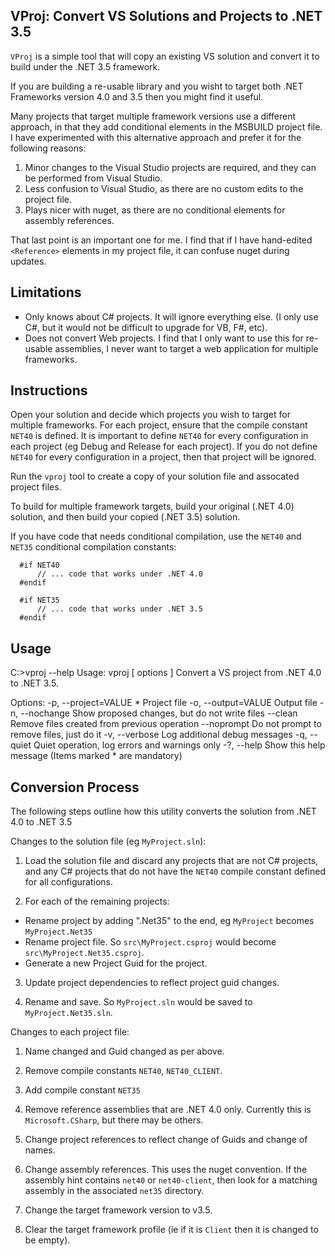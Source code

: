 ## VProj: Convert VS Solutions and Projects to .NET 3.5 ##

`VProj` is a simple tool that will copy an existing VS solution and convert it to build under the .NET 3.5 framework.

If you are building a re-usable library and you wisht to target both .NET Frameworks version 4.0 and 3.5 then you might find it useful.

Many projects that target multiple framework versions use a different approach, in that they add conditional elements in the MSBUILD project file. I have experimented
with this alternative approach and prefer it for the following reasons:

1. Minor changes to the Visual Studio projects are required, and they can be performed from Visual Studio.
2. Less confusion to Visual Studio, as there are no custom edits to the project file.
3. Plays nicer with nuget, as there are no conditional elements for assembly references.

That last point is an important one for me. I find that if I have hand-edited `<Reference>` elements in my project file, it can confuse nuget during updates.

## Limitations ##

* Only knows about C# projects. It will ignore everything else. (I only use C#, but it would not be difficult to upgrade for VB, F#, etc).
* Does not convert Web projects. I find that I only want to use this for re-usable assemblies, I never want to target a web application for multiple frameworks.

## Instructions ##

Open your solution and decide which projects you wish to target for multiple frameworks. For each project, ensure that the compile constant `NET40`
is defined. It is important to define `NET40` for every configuration in each project (eg Debug and Release for each project). If you do not define
`NET40` for every configuration in a project, then that project will be ignored.

Run the `vproj` tool to create a copy of your solution file and assocated project files.

To build for multiple framework targets, build your original (.NET 4.0) solution, and then build your copied (.NET 3.5) solution.

If you have code that needs conditional compilation, use the `NET40` and `NET35` conditional compilation constants:

```
  #if NET40
      // ... code that works under .NET 4.0
  #endif
  
  #if NET35
      // ... code that works under .NET 3.5
  #endif
```

## Usage ##

  C:\>vproj --help
  Usage: vproj [ options ]
  Convert a VS project from .NET 4.0 to .NET 3.5.
  
  Options:
    -p, --project=VALUE        * Project file
    -o, --output=VALUE           Output file
    -n, --nochange               Show proposed changes, but do not write files
        --clean                  Remove files created from previous operation
        --noprompt               Do not prompt to remove files, just do it
    -v, --verbose                Log additional debug messages
    -q, --quiet                  Quiet operation, log errors and warnings only
    -?, --help                   Show this help message
  (Items marked * are mandatory)

## Conversion Process ##

The following steps outline how this utility converts the solution from .NET 4.0 to .NET 3.5

Changes to the solution file (eg `MyProject.sln`):

1. Load the solution file and discard any projects that are not C# projects, and any C# projects that do not have the `NET40` compile constant defined for all configurations.

2. For each of the remaining projects:

* Rename project by adding ".Net35" to the end, eg `MyProject` becomes `MyProject.Net35`
* Rename project file. So `src\MyProject.csproj` would become `src\MyProject.Net35.csproj`.
* Generate a new Project Guid for the project.

3. Update project dependencies to reflect project guid changes.

4. Rename and save. So `MyProject.sln` would be saved to `MyProject.Net35.sln`.

Changes to each project file:

1. Name changed and Guid changed as per above.

2. Remove compile constants `NET40`, `NET40_CLIENT`.

3. Add compile constant `NET35`

4. Remove reference assemblies that are .NET 4.0 only. Currently this is `Microsoft.CSharp`, but there may be others.

5. Change project references to reflect change of Guids and change of names.

6. Change assembly references. This uses the nuget convention. If the assembly hint contains `net40` or `net40-client`, then look for a matching assembly in the associated `net35` directory.

7. Change the target framework version to v3.5.

8. Clear the target framework profile (ie if it is `Client` then it is changed to be empty).






